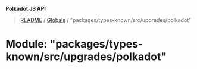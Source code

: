 **Polkadot JS API**

> [README](../README.md) / [Globals](../globals.md) / "packages/types-known/src/upgrades/polkadot"

# Module: "packages/types-known/src/upgrades/polkadot"
